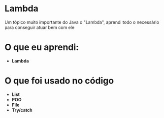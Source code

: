 # Lambda
Um tópico muito importante do Java o "Lambda", aprendi todo o necessário para conseguir atuar bem com ele
# O que eu aprendi:
* **Lambda**
# O que foi usado no código
* **List**
* **POO**
* **File**
* **Try/catch**
